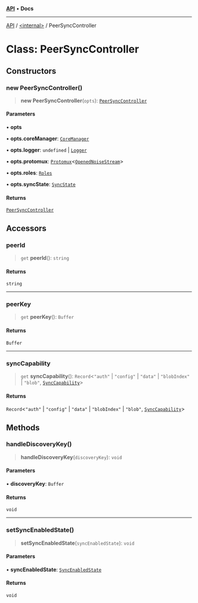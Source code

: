 [**API**](../../README.md) • **Docs**

***

[API](../../README.md) / [\<internal\>](../README.md) / PeerSyncController

# Class: PeerSyncController

## Constructors

### new PeerSyncController()

> **new PeerSyncController**(`opts`): [`PeerSyncController`](PeerSyncController.md)

#### Parameters

• **opts**

• **opts.coreManager**: [`CoreManager`](CoreManager.md)

• **opts.logger**: `undefined` \| [`Logger`](Logger.md)

• **opts.protomux**: [`Protomux`](Protomux.md)\<[`OpenedNoiseStream`](../type-aliases/OpenedNoiseStream.md)\>

• **opts.roles**: [`Roles`](Roles.md)

• **opts.syncState**: [`SyncState`](SyncState.md)

#### Returns

[`PeerSyncController`](PeerSyncController.md)

## Accessors

### peerId

> `get` **peerId**(): `string`

#### Returns

`string`

***

### peerKey

> `get` **peerKey**(): `Buffer`

#### Returns

`Buffer`

***

### syncCapability

> `get` **syncCapability**(): `Record`\<`"auth"` \| `"config"` \| `"data"` \| `"blobIndex"` \| `"blob"`, [`SyncCapability`](../type-aliases/SyncCapability.md)\>

#### Returns

`Record`\<`"auth"` \| `"config"` \| `"data"` \| `"blobIndex"` \| `"blob"`, [`SyncCapability`](../type-aliases/SyncCapability.md)\>

## Methods

### handleDiscoveryKey()

> **handleDiscoveryKey**(`discoveryKey`): `void`

#### Parameters

• **discoveryKey**: `Buffer`

#### Returns

`void`

***

### setSyncEnabledState()

> **setSyncEnabledState**(`syncEnabledState`): `void`

#### Parameters

• **syncEnabledState**: [`SyncEnabledState`](../type-aliases/SyncEnabledState.md)

#### Returns

`void`
